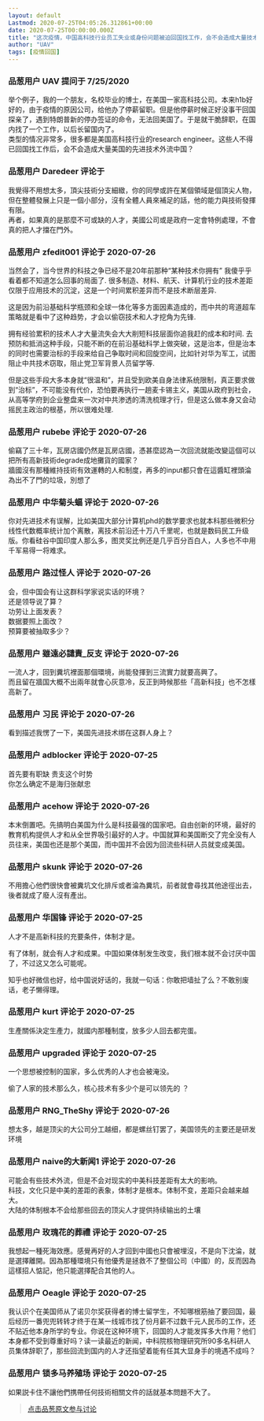 ```yaml
---
layout: default
Lastmod: 2020-07-25T04:05:26.312861+00:00
date: 2020-07-25T00:00:00.000Z
title: "这次疫情，中国高科技行业员工失业或身份问题被迫回国找工作，会不会造成大量技术外流中国？"
author: "UAV"
tags: [疫情回国]
---
```



### 品葱用户 **UAV** 提问于 7/25/2020
    
举个例子，我的一个朋友，名校毕业的博士，在美国一家高科技公司。本来h1b好好的，由于疫情的原因公司，给他办了停薪留职。但是他停薪时候正好没事干回国探亲了，遇到特朗普新的停办签证的命令，无法回美国了。于是就干脆辞职，在国内找了一个工作，以后长留国内了。  
类型的情况非常多，很多都是美国高科技行业的research engineer。这些人不得已回国找工作后，会不会造成大量美国的先进技术外流中国？
    
                

### 品葱用户 **Daredeer** 评论于 
        
我覺得不用想太多，頂尖技術分支細緻，你的同學或許在某個領域是個頂尖人物，但在整體發展上只是一個小部分，沒有全體人員來補足的話，他的能力與技術發揮有限。  
再者，如果真的是那麼不可或缺的人才，美國公司或是政府一定會特例處理，不會真的把人才擋在門外。
        
                

### 品葱用户 **zfedit001** 评论于 2020-07-26
        
当然会了，当今世界的科技之争已经不是20年前那种“某种技术你拥有” 我傻乎乎看着都不知道怎么回事的局面了. 很多制造、材料、航天、计算机行业的技术差距仅限于应用技术的沉淀，这是一个时间累积差异而不是技术断层差异.  
  
这是因为前沿基础科学瓶颈和全球一体化等多方面因素造成的，而中共的弯道超车策略就是看中了这种趋势，才会以偷窃技术和人才挖角为先锋.  
  
拥有经验累积的技术人才大量流失会大大削短科技层面你追我赶的成本和时间. 去预防和抵消这种手段，只能不断的在前沿基础科学上做突破，这是治本，但是治本的同时也需要治标的手段来给自己争取时间和回旋空间，比如针对华为军工，试图阻止中共技术窃取，阻止党卫军背景人员留学等.  
  
但是这些手段大多本身就“很温和”，并且受到欧美自身法律系统限制，真正要求做到“治标”，不可能没有代价，恐怕要再执行一趟麦卡锡主义，美国从政府到社会，从高等学府到企业整盘来一次对中共渗透的清洗梳理才行，但是这么做本身又会动摇民主政治的根基，所以很难处理.
        
                

### 品葱用户 **rubebe** 评论于 2020-07-26
        
偷竊了三十年，瓦房店國仍然是瓦房店國，憑甚麼認為一次回流就能改變這個可以把所有高新技術degrade成地攤貨的國家？  
牆國沒有那種維持技術有效運轉的人和制度，再多的input都只會在這醬缸裡頭淪為出不了門的垃圾，別想了
        
                

### 品葱用户 **中华菊头蝠** 评论于 2020-07-26
        
你对先进技术有误解，比如美国大部分计算机phd的数学要求也就本科那些微积分线性代数概率统计加个离散，离技术前沿还十万八千里呢，也就是数码民工升级版。你看硅谷中国印度人那么多，图灵奖比例还是几乎百分百白人，人多也不中用千军易得一将难求。
        
                

### 品葱用户 **路过怪人** 评论于 2020-07-26
        
会，但中国会有让这群科学家说实话的环境？  
还是领导说了算？  
功劳让上面发表？  
数据要照上面改？  
预算要被抽取多少？
        
                

### 品葱用户 **雖遠必譴責_反支** 评论于 2020-07-26
        
一流人才，回到糞坑裡面那個環境，尚能發揮到三流實力就要高興了。  
而且留在牆国大概不出兩年就會心灰意冷，反正到時候那些「高新科技」也不怎樣高新了。
        
                

### 品葱用户 **习民** 评论于 2020-07-26
        
看到描述我愣了一下，美国先进技术绑在这群人身上？
        
                

### 品葱用户 **adblocker** 评论于 2020-07-25
        
首先要有职缺 贵支这个时势  
你怎么确定不是海归张献忠
        
                

### 品葱用户 **acehow** 评论于 2020-07-26
        
本末倒置吧。先搞明白美国为什么是科技最强的国家吧。自由创新的环境，最好的教育机构提供人才和从全世界吸引最好的人才。中国就算和美国断交了完全没有人员往来，美国也还是那个美国，而中国并不会因为回流些科研人员就变成美国。
        
                

### 品葱用户 **skunk** 评论于 2020-07-26
        
不用擔心他們很快會被糞坑文化排斥或者淪為糞坑，前者就會尋找其他途徑出去，後者就成了廢人沒有產出。
        
                

### 品葱用户 **华国锋** 评论于 2020-07-25
        
人才不是高新科技的充要条件，体制才是。  
  
有了体制，就会有人才和成果。中国如果体制发生改变，我们根本就不会讨厌中国了，不过这又怎么可能呢。  
  
知乎也好微信也好，给中国说好话的，我就一句话：你敢把墙扯了么？不敢别废话，老子懒得理。
        
                

### 品葱用户 **kurt** 评论于 2020-07-25
        
生產關係決定生產力，就國内那種制度，放多少人回去都完蛋。
        
                

### 品葱用户 **upgraded** 评论于 2020-07-25
        
一个思想被控制的国家，多么优秀的人才也会被淹没。  
  
偷了人家的技术那么久，核心技术有多少个是可以领先的 ？
        
                

### 品葱用户 **RNG_TheShy** 评论于 2020-07-26
        
想太多，越是顶尖的大公司分工越细，都是螺丝钉罢了，美国领先的主要还是研发环境
        
                

### 品葱用户 **naive的大新闻1** 评论于 2020-07-26
        
可能会有些技术外流，但是不会对现实的中美科技差距有太大的影响。  
科技，文化只是中美的差距的表象，体制才是根本。体制不变，差距只会越来越大。  
大陆的体制根本不会给那些回去的顶尖人才提供持续输出的土壤
        
                

### 品葱用户 **玫瑰花的葬禮** 评论于 2020-07-25
        
我想起一種死海效應。感覺再好的人才回到中國也只會被埋沒，不是向下沈淪，就是選擇離開。因為那種環境只有他優秀是拯救不了整個公司（中國）的，反而因為這樣招人惦記，他只能選擇配合其他的人。
        
                

### 品葱用户 **Oeagle** 评论于 2020-07-25
        
我认识个在美国师从了诺贝尔奖获得者的博士留学生，不知哪根筋抽了要回国，最后经历一番兜兜转转才终于在某一线城市找了份月薪不过数千元人民币的工作，还不贴近他本身所学的专业。你说在这种环境下，回国的人才能发挥多大作用？他们本身都不受到尊重好吗？读一读最近的新闻，中科院核物理研究所90多名科研人员集体辞职了，那些回流到国内的人才还指望着能有任其大显身手的境遇不成吗？
        
                

### 品葱用户 **锁多马养殖场** 评论于 2020-07-25
        
如果説卡住不讓他們携帶任何技術相關文件的話就基本問題不大了。
        
                





> [点击品葱原文参与讨论](https://pincong.rocks/question/28947?warning)


